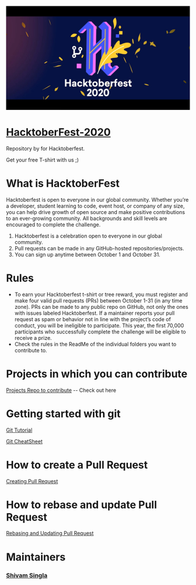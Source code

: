 ## ![Hacktober Fest 2020](HacktoberFest.jpg)

# [HacktoberFest-2020](https://hacktoberfest.digitalocean.com/)

Repository by for Hacktoberfest.

Get your free T-shirt with us ;)

# What is HacktoberFest

Hacktoberfest is open to everyone in our global community. Whether you’re a developer, student learning to code, event host, or company of any size, you can help drive growth of open source and make positive contributions to an ever-growing community. All backgrounds and skill levels are encouraged to complete the challenge.

1. Hacktoberfest is a celebration open to everyone in our global community.
2. Pull requests can be made in any GitHub-hosted repositories/projects.
3. You can sign up anytime between October 1 and October 31.

# Rules

- To earn your Hacktoberfest t-shirt or tree reward, you must register and make four valid pull requests (PRs) between October 1-31 (in any time zone). PRs can be made to any public repo on GitHub, not only the ones with issues labeled Hacktoberfest. If a maintainer reports your pull request as spam or behavior not in line with the project’s code of conduct, you will be ineligible to participate. This year, the first 70,000 participants who successfully complete the challenge will be eligible to receive a prize.
- Check the rules in the ReadMe of the individual folders you want to contribute to.

# Projects in which you can contribute

[Projects Repo to contribute]() -- Check out here

# Getting started with git

[Git Tutorial](https://www.digitalocean.com/community/tutorials/how-to-contribute-to-open-source-getting-started-with-git)

[Git CheatSheet](https://www.digitalocean.com/community/cheatsheets/how-to-use-git-a-reference-guide)

# How to create a Pull Request

[Creating Pull Request](https://www.digitalocean.com/community/tutorials/how-to-create-a-pull-request-on-github)

# How to rebase and update Pull Request

[Rebasing and Updating Pull Request](https://www.digitalocean.com/community/tutorials/how-to-rebase-and-update-a-pull-request)

# Maintainers

### [Shivam Singla](https://github.com/shivam7374)&nbsp;&nbsp; &nbsp; &nbsp;&nbsp; &nbsp;&nbsp; &nbsp;&nbsp; &nbsp;
